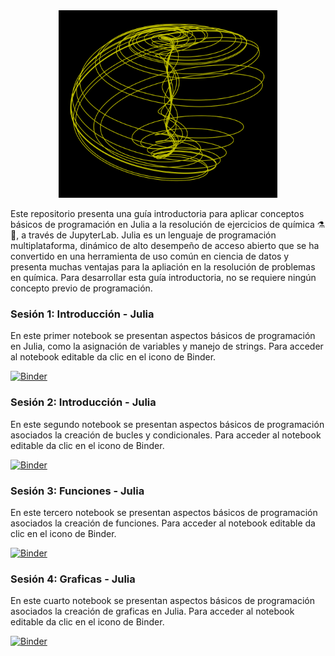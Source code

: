 <div align="center"><img src='https://github.com/wavallejol/ChemJulia/blob/main/Aizawa.png' width = "350" height = "300" /> </a></div> 

 Este repositorio presenta una guía introductoria para aplicar conceptos básicos de programación en Julia a la resolución de ejercicios de química ⚗🧪, a través de JupyterLab. Julia es un lenguaje de programación multiplataforma, dinámico de alto desempeño de acceso abierto que se ha convertido en una herramienta de uso común en ciencia de datos y presenta muchas ventajas para la apliación en la resolución de problemas en química. Para desarrollar esta guía introductoria, no se requiere ningún concepto previo de programación.
<div <p><H3><b>Sesión 1: Introducción - Julia</b></div>  
  En este primer notebook se presentan aspectos básicos de programación en Julia, como la asignación de variables y manejo de strings. Para acceder al notebook editable da clic en el icono de Binder.
 
 [![Binder](https://mybinder.org/badge_logo.svg)](https://mybinder.org/v2/gh/wavallejol/ChemJulia/main?labpath=Sesi%C3%B3n1_Intro_Julia.ipynb)
 
 <div <p><H3><b>Sesión 2: Introducción - Julia</b></div>  
  En este segundo notebook se presentan aspectos básicos de programación asociados la creación de bucles y condicionales. Para acceder al notebook editable da clic en el icono de Binder.
 
 [![Binder](https://mybinder.org/badge_logo.svg)](https://mybinder.org/v2/gh/wavallejol/ChemJulia/main?labpath=Sesio%CC%81n2_Intro_Julia.ipynb)
 
  <div <p><H3><b>Sesión 3: Funciones - Julia</b></div>  
  En este tercero notebook se presentan aspectos básicos de programación asociados la creación de funciones. Para acceder al notebook editable da clic en el icono de Binder.

 [![Binder](https://mybinder.org/badge_logo.svg)](https://mybinder.org/v2/gh/wavallejol/ChemJulia/main?labpath=Sesi%C3%B3n3_Funciones_Julia.ipynb)
 
   <div <p><H3><b>Sesión 4: Graficas - Julia</b></div>  
  En este cuarto notebook se presentan aspectos básicos de programación asociados la creación de graficas en Julia. Para acceder al notebook editable da clic en el icono de Binder.
 
 [![Binder](https://mybinder.org/badge_logo.svg)](https://mybinder.org/v2/gh/wavallejol/ChemJulia/main?labpath=Sesi%C3%B3n4_Graficas_Julia.ipynb)

